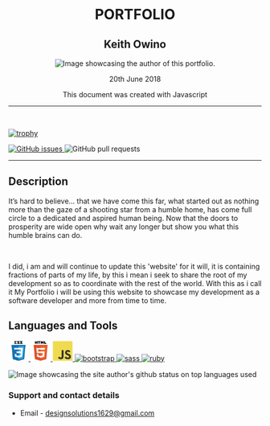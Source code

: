 <br>
<h1 align=center >PORTFOLIO</h1>

<h2 align=center>Keith Owino</h2>
<p align="center"> <img width="300" height="300" src="https://avatars.githubusercontent.com/u/85235878?v=4" alt="Image showcasing the author of this portfolio." /> </p>
<p align=center>20th June 2018</p>
<p align="center"> This document was created with Javascript </p>

---
<br>

[![trophy](https://github-profile-trophy.vercel.app/?username=keithowino&row=2&column=3)](https://github.com/keithowino/github-profile-trophy)

[![GitHub issues](https://img.shields.io/github/issues/keithowino/portfolio)
](https://github.com/keithowino/portfolio/issues)
![GitHub pull requests](https://img.shields.io/github/issues-pr/keithowino/portfolio)

---

## Description
It’s hard to believe… that we have come this far, what started out as nothing more than the gaze of a shooting star from a humble home, has come full circle to a dedicated and aspired human being. Now that the doors to prosperity are wide open why wait any longer but show you what this humble brains can do.

<br>

I did, i am and will continue to update this 'website' for it will, it is containing fractions of parts of my life, by this i mean i seek to share the root of my development so as to coordinate with the rest of the world. With this as i call it My Portfolio i will be using this website to showcase my development as a software developer and more from time to time.

## Languages and Tools

<p align="left"> 
    <a href="https://www.w3schools.com/css/" target="_blank"> 
        <img src="https://raw.githubusercontent.com/devicons/devicon/master/icons/css3/css3-original-wordmark.svg" alt="CSS3" width="40" height="40"/> 
    </a> 
    <a href="https://www.w3.org/html/" target="_blank"> 
        <img src="https://raw.githubusercontent.com/devicons/devicon/master/icons/html5/html5-original-wordmark.svg" alt="HTML5" width="40" height="40"/> 
    </a> 
    <a href="https://developer.mozilla.org/en-US/docs/Web/JavaScript" target="_blank"> 
        <img src="https://raw.githubusercontent.com/devicons/devicon/master/icons/javascript/javascript-original.svg" alt="Javascript" width="40" height="40"/> 
    </a>
    <a href="https://getbootstrap.com/" target="_blank"> 
        <img src="https://miro.medium.com/max/2000/1*9HanDsRU11ZMsgDGJwN96w.png" alt="bootstrap" width="40" height="40"/> 
    </a>
    <a href="https://sass-lang.com/" target="_blank"> 
        <img src="https://sass-lang.com/assets/img/logos/logo.svg" alt="sass" width="40" height="40"/> 
    </a>
    <a href="https://sass-lang.com/" target="_blank"> 
        <img src="https://upload.wikimedia.org/wikipedia/commons/7/73/Ruby_logo.svg" alt="ruby" width="40" height="40"/> 
    </a>
</p>

<p><img align="center" src="https://github-readme-stats.vercel.app/api/top-langs?username=keithowino&show_icons=true&locale=en&layout=compact" alt="Image showcasing the site author's github status on top languages used" /></p>

### Support and contact details

- Email - designsolutions1629@gmail.com 